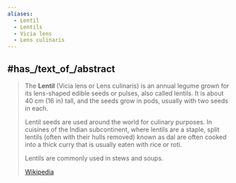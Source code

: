 ```yaml
---
aliases:
  - Lentil
  - Lentils
  - Vicia lens
  - Lens culinaris
---
```


## #has_/text_of_/abstract 

> The **Lentil** (Vicia lens or Lens culinaris) is an annual legume 
> grown for its lens-shaped edible seeds or pulses, also called lentils. 
> It is about 40 cm (16 in) tall, and the seeds grow in pods, usually with two seeds in each.
>
> Lentil seeds are used around the world for culinary purposes. 
> In cuisines of the Indian subcontinent, where lentils are a staple, 
> split lentils (often with their hulls removed) known as dal are often cooked into a thick curry 
> that is usually eaten with rice or roti. 
> 
> Lentils are commonly used in stews and soups.
>
> [Wikipedia](https://en.wikipedia.org/wiki/Lentil) 

